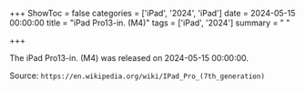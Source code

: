 +++
ShowToc = false
categories = ['iPad', '2024', 'iPad']
date = 2024-05-15 00:00:00
title = "iPad Pro13-in. (M4)"
tags = ['iPad', '2024']
summary = " "

+++

The iPad Pro13-in. (M4) was released on 2024-05-15 00:00:00.

Source: `https://en.wikipedia.org/wiki/IPad_Pro_(7th_generation)`


